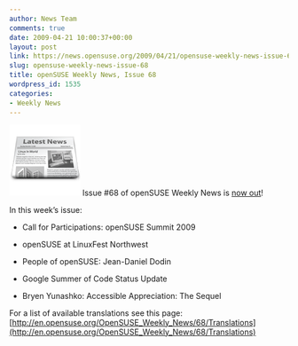 ```yaml
---
author: News Team
comments: true
date: 2009-04-21 10:00:37+00:00
layout: post
link: https://news.opensuse.org/2009/04/21/opensuse-weekly-news-issue-68/
slug: opensuse-weekly-news-issue-68
title: openSUSE Weekly News, Issue 68
wordpress_id: 1535
categories:
- Weekly News
---
```


![news](/wp-content/uploads/2007/11/knewsticker.png) Issue #68 of openSUSE Weekly News is [now out](http://en.opensuse.org/OpenSUSE_Weekly_News/68)!  
  

In this week’s issue:
 

  *  Call for Participations: openSUSE Summit 2009 

  *  openSUSE at LinuxFest Northwest 

  *  People of openSUSE: Jean-Daniel Dodin 

  *  Google Summer of Code Status Update 

  *  Bryen Yunashko: Accessible Appreciation: The Sequel 





For a list of available translations see this page:
[http://en.opensuse.org/OpenSUSE_Weekly_News/68/Translations](http://en.opensuse.org/OpenSUSE_Weekly_News/68/Translations)
